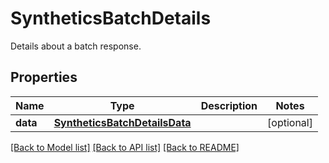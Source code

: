 # SyntheticsBatchDetails

Details about a batch response.

## Properties

| Name     | Type                                                            | Description | Notes      |
| -------- | --------------------------------------------------------------- | ----------- | ---------- |
| **data** | [**SyntheticsBatchDetailsData**](SyntheticsBatchDetailsData.md) |             | [optional] |

[[Back to Model list]](README.md#documentation-for-models) [[Back to API list]](README.md#documentation-for-api-endpoints) [[Back to README]](README.md)
